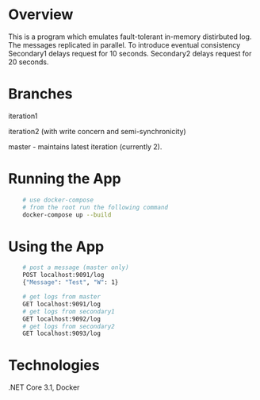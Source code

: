 # Overview

This is a program which emulates fault-tolerant in-memory distirbuted log. The messages replicated in parallel.
To introduce eventual consistency Secondary1 delays request for 10 seconds. Secondary2 delays request for 20 seconds.

# Branches
iteration1

iteration2 (with write concern and semi-synchronicity)

master - maintains latest iteration (currently 2). 


# Running the App

```bash
    # use docker-compose
    # from the root run the following command
    docker-compose up --build
```

# Using the App

```bash
    # post a message (master only)
    POST localhost:9091/log 
    {"Message": "Test", "W": 1}

    # get logs from master
    GET localhost:9091/log
    # get logs from secondary1
    GET localhost:9092/log
    # get logs from secondary2
    GET localhost:9093/log

```
# Technologies

.NET Core 3.1, Docker

